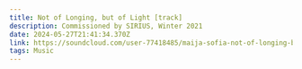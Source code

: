 ```yaml
---
title: Not of Longing, but of Light [track]
description: Commissioned by SIRIUS, Winter 2021
date: 2024-05-27T21:41:34.370Z
link: https://soundcloud.com/user-77418485/maija-sofia-not-of-longing-but-of-light-2021?si=0afae3ab17d64d3da55b4e9e2e6fbcf5&utm_source=clipboard&utm_medium=text&utm_campaign=social_sharing
tags: Music
---
```

